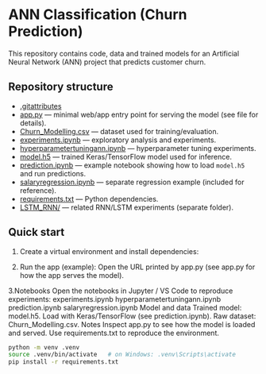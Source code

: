 # ANN Classification (Churn Prediction)

This repository contains code, data and trained models for an Artificial Neural Network (ANN) project that predicts customer churn.

## Repository structure

- [.gitattributes](.gitattributes)
- [app.py](app.py) — minimal web/app entry point for serving the model (see file for details).
- [Churn_Modelling.csv](Churn_Modelling.csv) — dataset used for training/evaluation.
- [experiments.ipynb](experiments.ipynb) — exploratory analysis and experiments.
- [hyperparametertuningann.ipynb](hyperparametertuningann.ipynb) — hyperparameter tuning experiments.
- [model.h5](model.h5) — trained Keras/TensorFlow model used for inference.
- [prediction.ipynb](prediction.ipynb) — example notebook showing how to load `model.h5` and run predictions.
- [salaryregression.ipynb](salaryregression.ipynb) — separate regression example (included for reference).
- [requirements.txt](requirements.txt) — Python dependencies.
- [LSTM_RNN/](LSTM_RNN/) — related RNN/LSTM experiments (separate folder).

## Quick start

1. Create a virtual environment and install dependencies:

2. Run the app (example):
Open the URL printed by app.py (see app.py for how the app serves the model).

3.Notebooks
Open the notebooks in Jupyter / VS Code to reproduce experiments:
experiments.ipynb
hyperparametertuningann.ipynb
prediction.ipynb
salaryregression.ipynb
Model and data
Trained model: model.h5. Load with Keras/TensorFlow (see prediction.ipynb).
Raw dataset: Churn_Modelling.csv.
Notes
Inspect app.py to see how the model is loaded and served.
Use requirements.txt to reproduce the environment.
```sh
python -m venv .venv
source .venv/bin/activate   # on Windows: .venv\Scripts\activate
pip install -r requirements.txt
```
